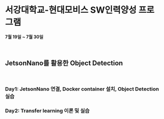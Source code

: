 # 서강대학교-현대모비스 SW인력양성 프로그램          

__7월 19일 ~ 7월 30일__           

​             

## JetsonNano를 활용한 Object Detection             

​             

### Day1: JetsonNano 연결, Docker container 설치, Object Detection 실습         

### Day2: Transfer learning 이론 및 실습        







